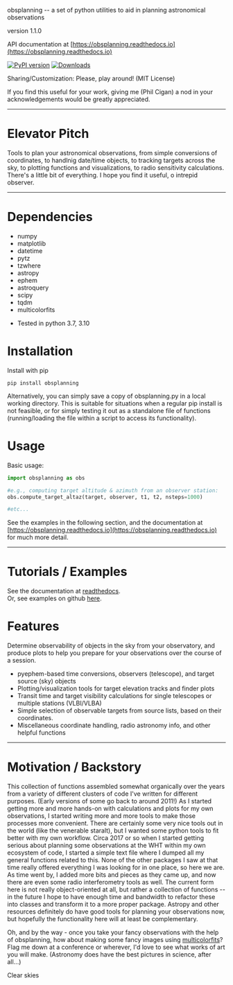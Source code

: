 obsplanning -- a set of python utilities to aid in planning astronomical observations

version 1.1.0

API documentation at [https://obsplanning.readthedocs.io](https://obsplanning.readthedocs.io)





[![PyPI version](https://badge.fury.io/py/obsplanning.svg)](https://badge.fury.io/py/obsplanning)
[![Downloads](https://pepy.tech/badge/obsplanning)](https://pepy.tech/project/obsplanning)


Sharing/Customization: Please, play around!  (MIT License)

If you find this useful for your work, giving me (Phil Cigan) a nod in your acknowledgements would be greatly appreciated.  





-----------------------

# Elevator Pitch

Tools to plan your astronomical observations, from simple conversions of coordinates, to handlnig date/time objects, to tracking targets across the sky, to plotting functions and visualizations, to radio sensitivity calculations.  There's a little bit of everything.  I hope you find it useful, o intrepid observer.



-----------------------

# Dependencies

* numpy
* matplotlib
* datetime
* pytz
* tzwhere
* astropy
* ephem
* astroquery
* scipy
* tqdm
* multicolorfits


- Tested in python 3.7, 3.10



# Installation

Install with pip
```console
pip install obsplanning
```

Alternatively, you can simply save a copy of obsplanning.py in a local working directory.  This is suitable for situations when a regular pip install is not feasible, or for simply testing it out as a standalone file of functions (running/loading the file within a script to access its functionality).


# Usage

Basic usage:
```python
import obsplanning as obs

#e.g., computing target altitude & azimuth from an observer station:
obs.compute_target_altaz(target, observer, t1, t2, nsteps=1000)

#etc...
```

See the examples in the following section, and the documentation at [https://obsplanning.readthedocs.io](https://obsplanning.readthedocs.io) for much more detail.


-----------------------

# Tutorials / Examples

See the documentation at [readthedocs](https://obsplanning.readthedocs.io).  
Or, see examples on github [here](./examples.md).



# Features

Determine observability of objects in the sky from your observatory, and produce plots to help you prepare for your observations over the course of a session.  

- pyephem-based time conversions, observers (telescope), and target source (sky) objects
- Plotting/visualization tools for target elevation tracks and finder plots
- Transit time and target visibility calculations for single telescopes or multiple stations (VLBI/VLBA)
- Simple selection of observable targets from source lists, based on their coordinates.
- Miscellaneous coordinate handling, radio astronomy info, and other helpful functions




-----------------------

# Motivation / Backstory

This collection of functions assembled somewhat organically over the years from a variety of different clusters of code I've written for different purposes.  (Early versions of some go back to around 2011!)  As I started getting more and more hands-on with calculations and plots for my own observations, I started writing more and more tools to make those processes more convenient.  There are certainly some very nice tools out in the world (like the venerable staralt), but I wanted some python tools to fit better with my own workflow.  Circa 2017 or so when I started getting serious about planning some observations at the WHT within my own ecosystem of code, I started a simple text file where I dumped all my general functions related to this.  None of the other packages I saw at that time really offered everything I was looking for in one place, so here we are.  As time went by, I added more bits and pieces as they came up, and now there are even some radio interferometry tools as well.  The current form here is not really object-oriented at all, but rather a collection of functions -- in the future I hope to have enough time and bandwidth to refactor these into classes and transform it to a more proper package.  Astropy and other resources definitely do have good tools for planning your observations now, but hopefully the functionality here will at least be complementary.

Oh, and by the way - once you take your fancy observations with the help of obsplanning, how about making some fancy images using [multicolorfits](https://github.com/pjcigan/multicolorfits)?  Flag me down at a conference or wherever, I'd love to see what works of art you will make.  (Astronomy does have the best pictures in science, after all...)

Clear skies
